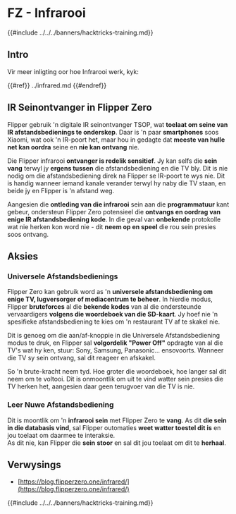 # FZ - Infrarooi

{{#include ../../../banners/hacktricks-training.md}}

## Intro <a href="#ir-signal-receiver-in-flipper-zero" id="ir-signal-receiver-in-flipper-zero"></a>

Vir meer inligting oor hoe Infrarooi werk, kyk:

{{#ref}}
../infrared.md
{{#endref}}

## IR Seinontvanger in Flipper Zero <a href="#ir-signal-receiver-in-flipper-zero" id="ir-signal-receiver-in-flipper-zero"></a>

Flipper gebruik 'n digitale IR seinontvanger TSOP, wat **toelaat om seine van IR afstandsbedienings te onderskep**. Daar is 'n paar **smartphones** soos Xiaomi, wat ook 'n IR-poort het, maar hou in gedagte dat **meeste van hulle net kan oordra** seine en **nie kan ontvang** nie.

Die Flipper infrarooi **ontvanger is redelik sensitief**. Jy kan selfs die **sein vang** terwyl jy **ergens tussen** die afstandsbediening en die TV bly. Dit is nie nodig om die afstandsbediening direk na Flipper se IR-poort te wys nie. Dit is handig wanneer iemand kanale verander terwyl hy naby die TV staan, en beide jy en Flipper is 'n afstand weg.

Aangesien die **ontleding van die infrarooi** sein aan die **programmatuur** kant gebeur, ondersteun Flipper Zero potensieel die **ontvangs en oordrag van enige IR afstandsbediening kode**. In die geval van **onbekende** protokolle wat nie herken kon word nie - dit **neem op en speel** die rou sein presies soos ontvang.

## Aksies

### Universele Afstandsbedienings

Flipper Zero kan gebruik word as 'n **universele afstandsbediening om enige TV, lugversorger of mediacentrum te beheer**. In hierdie modus, Flipper **bruteforces** al die **bekende kodes** van al die ondersteunde vervaardigers **volgens die woordeboek van die SD-kaart**. Jy hoef nie 'n spesifieke afstandsbediening te kies om 'n restaurant TV af te skakel nie.

Dit is genoeg om die aan/af-knoppie in die Universele Afstandsbediening modus te druk, en Flipper sal **volgordelik "Power Off"** opdragte van al die TV's wat hy ken, stuur: Sony, Samsung, Panasonic... ensovoorts. Wanneer die TV sy sein ontvang, sal dit reageer en afskakel.

So 'n brute-kracht neem tyd. Hoe groter die woordeboek, hoe langer sal dit neem om te voltooi. Dit is onmoontlik om uit te vind watter sein presies die TV herken het, aangesien daar geen terugvoer van die TV is nie.

### Leer Nuwe Afstandsbediening

Dit is moontlik om 'n **infrarooi sein** met Flipper Zero te **vang**. As dit **die sein in die databasis vind**, sal Flipper outomaties **weet watter toestel dit is** en jou toelaat om daarmee te interaksie.\
As dit nie, kan Flipper die **sein** **stoor** en sal dit jou toelaat om dit te **herhaal**.

## Verwysings

- [https://blog.flipperzero.one/infrared/](https://blog.flipperzero.one/infrared/)

{{#include ../../../banners/hacktricks-training.md}}
